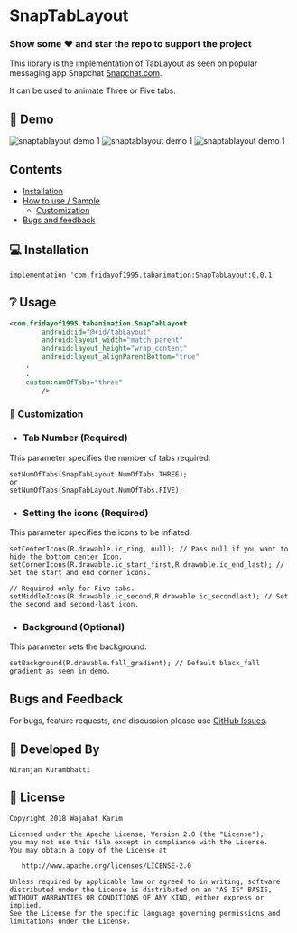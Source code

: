 # SnapTabLayout

### Show some :heart: and star the repo to support the project

This library is the implementation of TabLayout as seen on popular messaging app Snapchat <a href="https://www.snapchat.com/download" target="_blank">Snapchat.com</a>.

It can be used to animate Three or Five tabs.

## 👏 Demo
![snaptablayout demo 1](https://media.giphy.com/media/555rKFJneGiMVWvOSl/giphy.gif)  ![snaptablayout demo 1](https://user-images.githubusercontent.com/28961063/46969354-6a021b80-d0d3-11e8-90fc-f2b94365060d.gif)  ![snaptablayout demo 1](https://user-images.githubusercontent.com/28961063/46969611-4c818180-d0d4-11e8-8ec0-429e2ba9df19.gif)   

## Contents
 - [Installation](#installation)
 - [How to use / Sample](#usage)
 	- [Customization](#customization)
 - [Bugs and feedback](#bugs-and-feedback)

## 💻 Installation

    implementation 'com.fridayof1995.tabanimation:SnapTabLayout:0.0.1'

## ❔ Usage

```xml    
<com.fridayof1995.tabanimation.SnapTabLayout
        android:id="@+id/tabLayout"
        android:layout_width="match_parent"
        android:layout_height="wrap_content"
        android:layout_alignParentBottom="true"
	.
	.				     
	custom:numOfTabs="three"
        />
```
### 📐 Customization

* ### Tab Number (Required)
This parameter specifies the number of tabs required:
```
setNumOfTabs(SnapTabLayout.NumOfTabs.THREE);
or
setNumOfTabs(SnapTabLayout.NumOfTabs.FIVE);
```

* ### Setting the icons (Required)
This parameter specifies the icons to be inflated:
```
setCenterIcons(R.drawable.ic_ring, null); // Pass null if you want to hide the bottom center Icon.
setCornerIcons(R.drawable.ic_start_first,R.drawable.ic_end_last); // Set the start and end corner icons.

// Required only for Five tabs.
setMiddleIcons(R.drawable.ic_second,R.drawable.ic_secondlast); // Set the second and second-last icon.
```

* ### Background (Optional)
This parameter sets the background:
```
setBackground(R.drawable.fall_gradient); // Default black_fall gradient as seen in demo.
```

## Bugs and Feedback

For bugs, feature requests, and discussion please use [GitHub Issues](https://github.com/leandroBorgesFerreira/LoadingButtonAndroid/issues).

## 👨 Developed By

```
Niranjan Kurambhatti
```

## 📃 License

    Copyright 2018 Wajahat Karim

    Licensed under the Apache License, Version 2.0 (the "License");
    you may not use this file except in compliance with the License.
    You may obtain a copy of the License at

       http://www.apache.org/licenses/LICENSE-2.0

    Unless required by applicable law or agreed to in writing, software
    distributed under the License is distributed on an "AS IS" BASIS,
    WITHOUT WARRANTIES OR CONDITIONS OF ANY KIND, either express or implied.
    See the License for the specific language governing permissions and
    limitations under the License.
